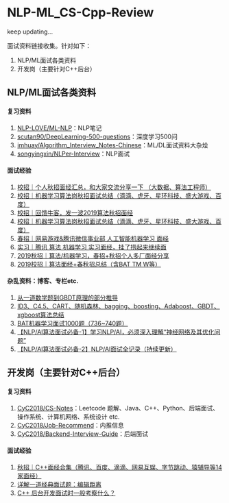 # NLP-ML_CS-Cpp-Review

keep updating...

面试资料链接收集。针对如下：
1. NLP/ML面试各类资料
2. 开发岗（主要针对C++后台）


## NLP/ML面试各类资料
#### 复习资料
1. [NLP-LOVE/ML-NLP](https://github.com/NLP-LOVE/ML-NLP)：NLP笔记
2. [scutan90/DeepLearning-500-questions](https://github.com/scutan90/DeepLearning-500-questions)：深度学习500问
3. [imhuay/Algorithm_Interview_Notes-Chinese](https://github.com/imhuay/Algorithm_Interview_Notes-Chinese)：ML/DL面试资料大杂烩
4. [songyingxin/NLPer-Interview](https://github.com/songyingxin/NLPer-Interview)：NLP面试

#### 面试经验
1. [校招｜个人秋招面经汇总，和大家交流分享一下 （大数据、算法工程师）](https://zhuanlan.zhihu.com/p/90696087)
2. [校招｜机器学习算法岗秋招面试总结（滴滴、虎牙、星环科技、盛大游戏、百度）](https://zhuanlan.zhihu.com/p/90287650)
3. [校招｜回馈牛客，发一波2019算法秋招面经](https://zhuanlan.zhihu.com/p/89495389)
4. [校招｜机器学习算法岗秋招面试总结（滴滴、虎牙、星环科技、盛大游戏、百度）](https://zhuanlan.zhihu.com/p/90287650)
5. [春招｜网易游戏&腾讯微信事业部 人工智能机器学习 面经](https://zhuanlan.zhihu.com/p/59259010)
6. [实习｜腾讯 算法 机器学习 实习面经，挂了捞起来继续面](https://zhuanlan.zhihu.com/p/73153825)
7. [2019秋招｜算法/机器学习，春招+秋招个人多厂面经分享](https://zhuanlan.zhihu.com/p/46596845)
8. [2019校招｜算法面经+春秋招总结（含BAT TM W等）](https://zhuanlan.zhihu.com/p/47150666)

#### 杂乱资料：博客、专栏etc.
1. [从一道数学题到GBDT原理的部分推导](https://zhuanlan.zhihu.com/p/76002032)
2. [ID3、C4.5、CART、随机森林、bagging、boosting、Adaboost、GBDT、xgboost算法总结](https://zhuanlan.zhihu.com/p/34534004)
3. [BAT机器学习面试1000题（736~740题）](https://zhuanlan.zhihu.com/p/52882004)
4. [【NLP/AI算法面试必备-1】学习NLP/AI，必须深入理解“神经网络及其优化问题”](https://zhuanlan.zhihu.com/p/56633392)
5. [【NLP/AI算法面试必备-2】NLP/AI面试全记录（持续更新）](https://zhuanlan.zhihu.com/p/57153934)


## 开发岗（主要针对C++后台）
#### 复习资料
1. [CyC2018/CS-Notes](https://github.com/CyC2018/CS-Notes)：Leetcode 题解、Java、C++、Python、后端面试、操作系统、计算机网络、系统设计 etc.
2. [CyC2018/Job-Recommend](https://github.com/CyC2018/Job-Recommend)：内推信息
3. [CyC2018/Backend-Interview-Guide](https://github.com/CyC2018/Backend-Interview-Guide)：后端面试

#### 面试经验
1. [秋招｜C++面经合集（腾讯、百度、滴滴、网易互娱、字节跳动、猿辅导等14家面经）](https://zhuanlan.zhihu.com/p/91838785)
2. [详解一道经典面试题：编辑距离](https://zhuanlan.zhihu.com/p/80682302)
3. [C++ 后台开发面试时一般考察什么？](https://www.zhihu.com/collection/439607189)


